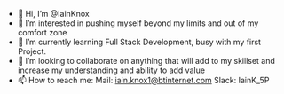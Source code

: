 - 👋 Hi, I’m @IainKnox
- 👀 I’m interested in pushing myself beyond my limits 
and out of my comfort zone
- 🌱 I’m currently learning Full Stack Development, 
busy with my first Project.
- 💞️ I’m looking to collaborate on anything that will add
to my skillset and increase my understanding and
ability to add value
- 📫 How to reach me: 
          Mail: iain.knox1@btinternet.com
          Slack: IainK_5P


<!---
IainKnox/IainKnox is a ✨ special ✨ repository because its `README.md` (this file) appears on your GitHub profile.
You can click the Preview link to take a look at your changes.
--->
